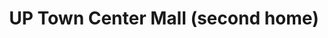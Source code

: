 ---
title: "UP Town Center Mall (second home)"
url: /quezon-city/up-town-center-mall-second-home/
shop: mall
---
